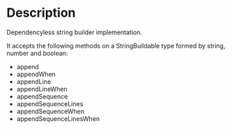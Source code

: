 # Description
Dependencyless string builder implementation.

It accepts the following methods on a StringBuildable type formed by string, number and boolean:
- append
- appendWhen
- appendLine
- appendLineWhen
- appendSequence
- appendSequenceLines
- appendSequenceWhen
- appendSequenceLinesWhen